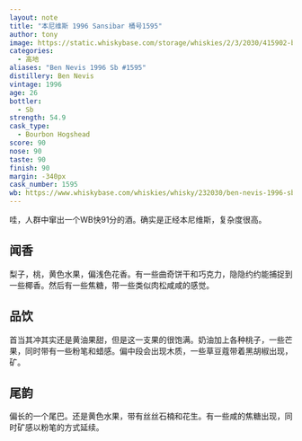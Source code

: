 ```yaml
---
layout: note
title: "本尼维斯 1996 Sansibar 桶号1595"
author: tony
image: https://static.whiskybase.com/storage/whiskies/2/3/2030/415902-big.jpg
categories:
  - 高地
aliases: "Ben Nevis 1996 Sb #1595"
distillery: Ben Nevis
vintage: 1996
age: 26
bottler:
  - Sb
strength: 54.9
cask_type:
  - Bourbon Hogshead
score: 90
nose: 90
taste: 90
finish: 90
margin: -340px
cask_number: 1595
wb: https://www.whiskybase.com/whiskies/whisky/232030/ben-nevis-1996-sb
---
```

哇，人群中窜出一个WB快91分的酒。确实是正经本尼维斯，复杂度很高。

## 闻香
梨子，桃，黄色水果，偏浅色花香。有一些曲奇饼干和巧克力，隐隐约约能捕捉到一些椰香。然后有一些焦糖，带一些类似肉松咸咸的感觉。

## 品饮
首当其冲其实还是黄油果甜，但是这一支果的很饱满。奶油加上各种桃子，一些芒果，同时带有一些粉笔和蜡感。偏中段会出现木质，一些草豆蔻带着黑胡椒出现，矿。

## 尾韵
偏长的一个尾巴。还是黄色水果，带有丝丝石楠和花生。有一些咸的焦糖出现，同时矿感以粉笔的方式延续。
